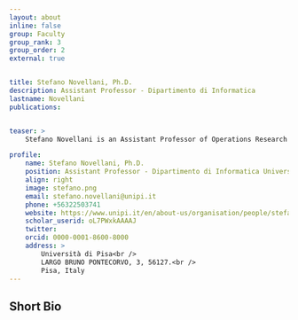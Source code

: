 ```yaml
---
layout: about
inline: false
group: Faculty
group_rank: 3
group_order: 2
external: true


title: Stefano Novellani, Ph.D.
description: Assistant Professor - Dipartimento di Informatica
lastname: Novellani
publications: 


teaser: >
    Stefano Novellani is an Assistant Professor of Operations Research at the University of Pisa. He holds a Ph.D. in Automatic Control Systems and Operations Research from the University of Bologna and a degree in Industrial Engineering from the University of Modena and Reggio Emilia. His research focuses on combinatorial optimization, exact and approximate algorithms (including matheuristics and metaheuristics), stochastic programming, and their application to real-world problems such as vehicle routing, last-mile delivery, drone optimization, shared mobility, and sustainable logistics.

profile:
    name: Stefano Novellani, Ph.D.
    position: Assistant Professor - Dipartimento di Informatica Università di Pisa
    align: right
    image: stefano.png
    email: stefano.novellani@unipi.it
    phone: +56322503741
    website: https://www.unipi.it/en/about-us/organisation/people/stefano-novellani-210495-en/
    scholar_userid: oL7PWxkAAAAJ
    twitter: 
    orcid: 0000-0001-8600-8000
    address: >
        Università di Pisa<br />
        LARGO BRUNO PONTECORVO, 3, 56127.<br />        
        Pisa, Italy
---
```



## Short Bio
